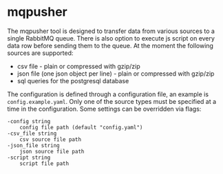 # mqpusher
The mqpusher tool is designed to transfer data from various sources to a single RabbitMQ queue. 
There is also option to execute js script on every data row before sending them to the queue. At the moment the following sources are supported:
- csv file - plain or compressed with gzip/zip
- json file (one json object per line) - plain or compressed with gzip/zip
- sql queries for the postgresql database

The configuration is defined through a configuration file, an example is `config.example.yaml`.
Only one of the source types must be specified at a time in the configuration.
Some settings can be overridden via flags:
```
-config string
    config file path (default "config.yaml")
-csv_file string
    csv source file path
-json_file string
    json source file path
-script string
    script file path
```

